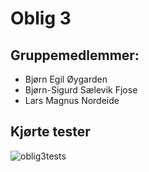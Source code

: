 # Oblig 3

## Gruppemedlemmer:
- Bjørn Egil Øygarden
- Bjørn-Sigurd Sælevik Fjose
- Lars Magnus Nordeide

## Kjørte tester
![oblig3tests](https://user-images.githubusercontent.com/89018956/141972356-f3662abc-9cf4-44d1-bc0d-e12ff2ce446c.PNG)
